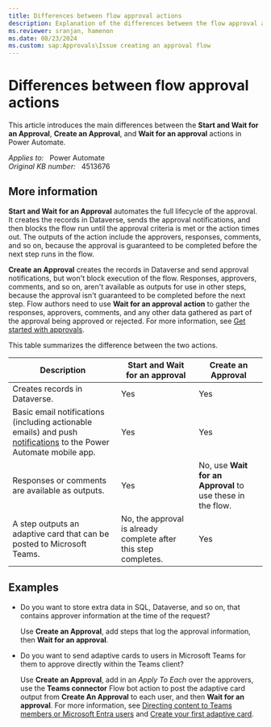 ```yaml
---
title: Differences between flow approval actions
description: Explanation of the differences between the flow approval actions in Power Automate.
ms.reviewer: sranjan, hamenon
ms.date: 08/23/2024
ms.custom: sap:Approvals\Issue creating an approval flow
---
```

# Differences between flow approval actions

This article introduces the main differences between the **Start and Wait for an Approval**, **Create an Approval**, and **Wait for an approval** actions in Power Automate.

_Applies to:_ &nbsp; Power Automate  
_Original KB number:_ &nbsp; 4513676

## More information

**Start and Wait for an Approval** automates the full lifecycle of the approval. It creates the records in Dataverse, sends the approval notifications, and then blocks the flow run until the approval criteria is met or the action times out. The outputs of the action include the approvers, responses, comments, and so on, because the approval is guaranteed to be completed before the next step runs in the flow.

**Create an Approval** creates the records in Dataverse and send approval notifications, but won't block execution of the flow. Responses, approvers, comments, and so on, aren't available as outputs for use in other steps, because the approval isn't guaranteed to be completed before the next step. Flow authors need to use **Wait for an approval action** to gather the responses, approvers, comments, and any other data gathered as part of the approval being approved or rejected.
For more information, see [Get started with approvals](/power-automate/get-started-approvals).

This table summarizes the difference between the two actions.

| Description| Start and Wait for an approval | Create an Approval|
|---|---|---|
| Creates records in Dataverse. | Yes | Yes |
| Basic email notifications (including actionable emails) and push [notifications](/power-automate/mobile/notifications) to the Power Automate mobile app. | Yes | Yes |
| Responses or comments are available as outputs. | Yes | No, use **Wait for an Approval** to use these in the flow. |
| A step outputs an adaptive card that can be posted to Microsoft Teams. | No, the approval is already complete after this step completes. | Yes |

## Examples

- Do you want to store extra data in SQL, Dataverse, and so on, that contains approver information at the time of the request?

  Use **Create an Approval**, add steps that log the approval information, then **Wait for an approval**.

- Do you want to send adaptive cards to users in Microsoft Teams for them to approve directly within the Teams client?

  Use **Create an Approval**, add in an _Apply To Each_ over the approvers, use the **Teams connector** Flow bot action to post the adaptive card output from **Create An Approval** to each user, and then **Wait for an approval**. For more information, see [Directing content to Teams members or Microsoft Entra users](/power-automate/overview-adaptive-cards#directing-content-to-teams-members-or-microsoft-entra-users) and [Create your first adaptive card](/power-automate/create-adaptive-cards).
